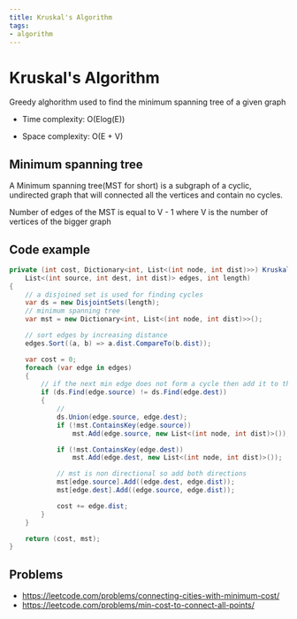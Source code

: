 ```yaml
---
title: Kruskal's Algorithm
tags:
- algorithm
---
```

# Kruskal's Algorithm

Greedy alghorithm used to find the minimum spanning tree of a given graph

- Time complexity: O(Elog(E))

- Space complexity: O(E + V)

## Minimum spanning tree

A Minimum spanning tree(MST for short) is a subgraph of a cyclic, undirected graph that will connected all the vertices and contain no cycles.

Number of edges of the MST is equal to V - 1 where V is the number of vertices of the bigger graph

## Code example

```cs
private (int cost, Dictionary<int, List<(int node, int dist)>>) Kruskal(
    List<(int source, int dest, int dist)> edges, int length)
{
    // a disjoined set is used for finding cycles
    var ds = new DisjointSets(length);
    // minimum spanning tree
    var mst = new Dictionary<int, List<(int node, int dist)>>();

    // sort edges by increasing distance
    edges.Sort((a, b) => a.dist.CompareTo(b.dist));

    var cost = 0;
    foreach (var edge in edges)
    {
        // if the next min edge does not form a cycle then add it to the mst
        if (ds.Find(edge.source) != ds.Find(edge.dest))
        {
            //
            ds.Union(edge.source, edge.dest);
            if (!mst.ContainsKey(edge.source))
                mst.Add(edge.source, new List<(int node, int dist)>());

            if (!mst.ContainsKey(edge.dest))
                mst.Add(edge.dest, new List<(int node, int dist)>());

            // mst is non directional so add both directions
            mst[edge.source].Add((edge.dest, edge.dist));
            mst[edge.dest].Add((edge.source, edge.dist));

            cost += edge.dist;
        }
    }

    return (cost, mst);
}
```
## Problems
- https://leetcode.com/problems/connecting-cities-with-minimum-cost/
- https://leetcode.com/problems/min-cost-to-connect-all-points/